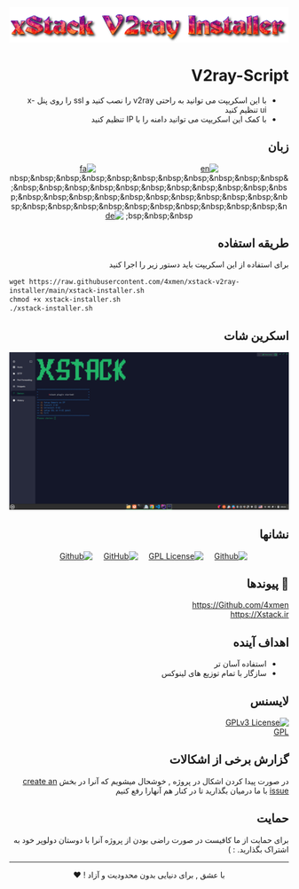 <div dir="rtl">

<div align="center">
<img src="assets/README/V2ray-Script.png">
</div>


# V2ray-Script

+ با این اسکریپت می توانید به راحتی v2ray را نصب کنید و ssl را روی پنل x-ui تنظیم کنید
+ با کمک این اسکریپت می توانید دامنه را با IP تنظیم کنید

## زبان 
<div align="center">

[![en](https://img.shields.io/badge/Lang-English-blue.svg)](https://github.com/4xmen/xstack-v2ray-installer/blob/main/README.md) &nbsp;&nbsp;&nbsp;&nbsp;&nbsp;&nbsp;&nbsp;&nbsp;&nbsp;&nbsp;&nbsp;&nbsp;&nbsp;&nbsp;&nbsp;&nbsp;&nbsp;&nbsp;&nbsp;&nbsp;&nbsp;&nbsp;&nbsp;&nbsp;&nbsp;&nbsp;&nbsp;&nbsp;&nbsp;&nbsp;&nbsp;&nbsp;&nbsp;&nbsp;&nbsp;&nbsp;&nbsp;&nbsp;&nbsp;&nbsp;&nbsp;&nbsp;&nbsp;&nbsp;&nbsp;&nbsp;
[![fa](https://img.shields.io/badge/Lang-Persian-green.svg)]([https://github.com/4xmen/v2ray-script/blob/master/README.fa.md](https://github.com/4xmen/xstack-v2ray-installer/blob/main/README.fa.md)) &nbsp;&nbsp;&nbsp;&nbsp;&nbsp;&nbsp;&nbsp;&nbsp;&nbsp;&nbsp;&nbsp;&nbsp;&nbsp;&nbsp;&nbsp;&nbsp;&nbsp;&nbsp;&nbsp;&nbsp;&nbsp;&nbsp;&nbsp;&nbsp;&nbsp;&nbsp;&nbsp;&nbsp;&nbsp;&nbsp;&nbsp;&nbsp;&nbsp;&nbsp;&nbsp;&nbsp;&nbsp;&nbsp;&nbsp;&nbsp;&nbsp;&nbsp;&nbsp;&nbsp;&nbsp;&nbsp;
[![de](https://img.shields.io/badge/Lang-Deutsch-yellow.svg)]([https://github.com/4xmen/v2ray-script/blob/master/README.de.md](https://github.com/4xmen/xstack-v2ray-installer/blob/main/README.de.md))

</div>

## طریقه استفاده

برای استفاده از این اسکریپت باید دستور زیر را اجرا کنید

<div dir="ltr">

```shell
wget https://raw.githubusercontent.com/4xmen/xstack-v2ray-installer/main/xstack-installer.sh
chmod +x xstack-installer.sh
./xstack-installer.sh
```
</div>

## اسکرین شات 

<div align="center">
<img src="assets/README/v2ray-installer.png" width="600px" >
</div>

## نشانها

<div align="center">

[![Github](https://img.shields.io/badge/V2ray-Script-black.svg)](https://github.com/4xmen/xstack-v2ray-installer) &nbsp;&nbsp;&nbsp;
[![GPL License](https://img.shields.io/badge/License-GPL-green.svg)](https://choosealicense.com/licenses/GPL/) &nbsp;&nbsp;&nbsp;
[![GitHub](https://img.shields.io/badge/Github-Xstack-red.svg)](https://Github.com/Xstack) &nbsp;&nbsp;&nbsp;
[![Github](https://img.shields.io/badge/Github-4xmen-blue.svg)](https://Github.com/4xmen) &nbsp;&nbsp;&nbsp;

</div>

## 🔗 پیوندها

https://Github.com/4xmen
<br>
https://Xstack.ir

## اهداف آینده

- استفاده آسان تر
- سازگار با تمام توزیع های لینوکس


## لایسنس

[![GPLv3 License](https://img.shields.io/badge/License-GPL%20v3-yellow.svg)](https://opensource.org/licenses/)
<br>
[GPL](https://www.gnu.org/licenses/gpl-3.0.en.html)


  
## گزارش برخی از اشکالات
در صورت پیدا کردن اشکال در پروژه , خوشحال میشویم که آنرا در بخش [create an issue](https://github.com/4xmen/xstack-v2ray-installer/issues) 
با ما درمیان بگذارید تا در کنار هم آنهارا رفع کنیم 
  
  
## حمایت

برای حمایت از ما کافیست در صورت راضی بودن از پروژه آنرا با دوستان دولوپر خود به اشتراک بگذارید. : )

<hr>

<div align="center"> با عشق , برای دنیایی بدون محدودیت و آزاد ! ❤️</div>



</div>
